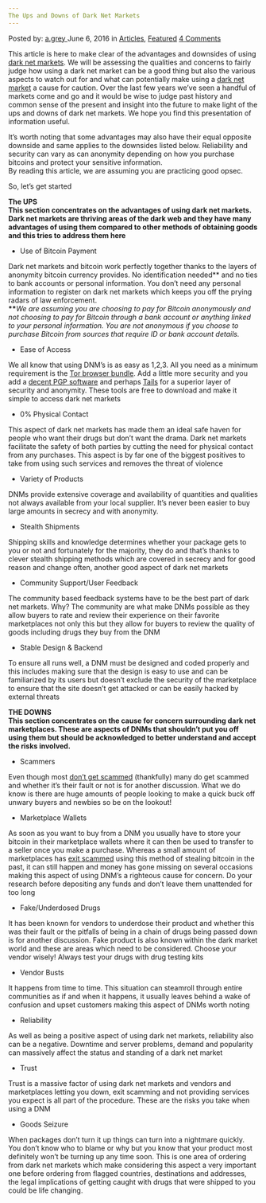 ```yaml
---
The Ups and Downs of Dark Net Markets
---
```

<article class="post-listing post-14340 post type-post status-publish format-standard has-post-thumbnail hentry category-articles category-deepdot-news tag-dark tag-downs tag-markets tag-net tag-ups">
    <div class="post-inner">
    <p class="post-meta">
    <span>Posted by: <a href="https://www.deepdotweb.com/author/a-grey/" title="">a.grey </a></span>
    <span>June 6, 2016</span>
    <span>in <a href="https://www.deepdotweb.com/category/articles/" rel="category tag">Articles</a>, <a href="https://www.deepdotweb.com/category/deepdot-news/" rel="category tag">Featured</a></span>
    <span><a href="https://www.deepdotweb.com/2016/06/06/ups-downs-dark-net-markets/#comments">4 Comments</a></span>
    </p>
    <div class="clear"></div>
    <div class="entry">
    <p>This article is here to make clear of the advantages and downsides of using <a href="https://www.deepdotweb.com/dark-net-market-comparison-chart/">dark net markets</a>. We will be assessing the qualities and concerns to fairly judge how using a dark net market can be a good thing but also the various aspects to watch out for ­and what can potentially make using a <a href="https://www.deepdotweb.com/2013/10/28/updated-llist-of-hidden-marketplaces-tor-i2p/">dark net market</a> a cause for caution. Over the last few years we’ve seen a handful of markets come and go and it would be wise to judge past history and common sense of the present and insight into the future to make light of the ups and downs of dark net markets. We hope you find this presentation of information useful.</p>
    <p>It’s worth noting that some advantages may also have their equal opposite downside and same applies to the downsides listed below. Reliability and security can vary as can anonymity depending on how you purchase bitcoins and protect your sensitive information.<br/>
    By reading this article, we are assuming you are practicing good opsec.</p>
    <p>So, let’s get started</p>
    <p><strong>The UPS<br/>
    </strong><strong>This section concentrates on the advantages of using dark net markets. Dark net markets are thriving areas of the dark web and they have many advantages of using them compared to other methods of obtaining goods and this tries to address them here</strong></p>
    <ul>
    <li>Use of Bitcoin Payment</li>
    </ul>
    <p>Dark net markets and bitcoin work perfectly together thanks to the layers of anonymity bitcoin currency provides. No identification needed** and no ties to bank accounts or personal information. You don’t need any personal information to register on dark net markets which keeps you off the prying radars of law enforcement.<br/>
    <strong>**</strong><em>We are assuming you are choosing to pay for Bitcoin anonymously and not choosing to pay for Bitcoin through a bank account or anything linked to your personal information. You are not anonymous if you choose to purchase Bitcoin from sources that require ID or bank account details.</em></p>
    <ul>
    <li>Ease of Access</li>
    </ul>
    <p>We all know that using DNM’s is as easy as 1,2,3. All you need as a minimum requirement is the <a href="http://www.deepdotweb.com/how-to-access-onion-sites/">Tor browser bundle</a>. Add a little more security and you add a <a href="https://www.deepdotweb.com/tag/pgp/">decent PGP software</a> and perhaps <a href="https://www.deepdotweb.com/tag/tails/">Tails</a> for a superior layer of security and anonymity. These tools are free to download and make it simple to access dark net markets</p>
    <ul>
    <li>0% Physical Contact</li>
    </ul>
    <p>This aspect of dark net markets has made them an ideal safe haven for people who want their drugs but don’t want the drama. Dark net markets facilitate the safety of both parties by cutting the need for physical contact from any purchases. This aspect is by far one of the biggest positives to take from using such services and removes the threat of violence</p>
    <ul>
    <li>Variety of Products</li>
    </ul>
    <p>DNMs provide extensive coverage and availability of quantities and qualities not always available from your local supplier. It’s never been easier to buy large amounts in secrecy and with anonymity.</p>
    <ul>
    <li>Stealth Shipments</li>
    </ul>
    <p>Shipping skills and knowledge determines whether your package gets to you or not and fortunately for the majority, they do and that’s thanks to clever stealth shipping methods which are covered in secrecy and for good reason and change often, another good aspect of dark net markets</p>
    <ul>
    <li>Community Support/User Feedback</li>
    </ul>
    <p>The community based feedback systems have to be the best part of dark net markets. Why? The community are what make DNMs possible as they allow buyers to rate and review their experience on their favorite marketplaces not only this but they allow for buyers to review the quality of goods including drugs they buy from the DNM</p>
    <ul>
    <li>Stable Design &amp; Backend</li>
    </ul>
    <p>To ensure all runs well, a DNM must be designed and coded properly and this includes making sure that the design is easy to use and can be familiarized by its users but doesn’t exclude the security of the marketplace to ensure that the site doesn’t get attacked or can be easily hacked by external threats</p>
    <p><strong>THE DOWNS<br/>
    </strong><strong>This section concentrates on the cause for concern surrounding dark net marketplaces. These are aspects of DNMs that shouldn’t put you off using them but should be acknowledged to better understand and accept the risks involved.</strong></p>
    <ul>
    <li>Scammers</li>
    </ul>
    <p>Even though most <a href="https://www.deepdotweb.com/2016/05/22/dance-around-scammers-get-drugs-ordered/">don’t get scammed</a> (thankfully) many do get scammed and whether it’s their fault or not is for another discussion. What we do know is there are huge amounts of people looking to make a quick buck off unwary buyers and newbies so be on the lookout!</p>
    <ul>
    <li>Marketplace Wallets</li>
    </ul>
    <p>As soon as you want to buy from a DNM you usually have to store your bitcoin in their marketplace wallets where it can then be used to transfer to a seller once you make a purchase. Whereas a small amount of marketplaces has <a href="http://www.deepdotweb.com/2014/03/02/deepdotwebs-darknet-dictionary/">exit scammed</a> using this method of stealing bitcoin in the past, it can still happen and money has gone missing on several occasions making this aspect of using DNM’s a righteous cause for concern. Do your research before depositing any funds and don’t leave them unattended for too long</p>
    <ul>
    <li>Fake/Underdosed Drugs</li>
    </ul>
    <p>It has been known for vendors to underdose their product and whether this was their fault or the pitfalls of being in a chain of drugs being passed down is for another discussion. Fake product is also known within the dark market world and these are areas which need to be considered. Choose your vendor wisely! Always test your drugs with drug testing kits</p>
    <ul>
    <li>Vendor Busts</li>
    </ul>
    <p>It happens from time to time. This situation can steamroll through entire communities as if and when it happens, it usually leaves behind a wake of confusion and upset customers making this aspect of DNMs worth noting</p>
    <ul>
    <li>Reliability</li>
    </ul>
    <p>As well as being a positive aspect of using dark net markets, reliability also can be a negative. Downtime and server problems, demand and popularity can massively affect the status and standing of a dark net market</p>
    <ul>
    <li>Trust</li>
    </ul>
    <p>Trust is a massive factor of using dark net markets and vendors and marketplaces letting you down, exit scamming and not providing services you expect is all part of the procedure. These are the risks you take when using a DNM</p>
    <ul>
    <li>Goods Seizure</li>
    </ul>
    <p>When packages don’t turn it up things can turn into a nightmare quickly. You don’t know who to blame or why but you know that your product most definitely won’t be turning up any time soon. This is one area of ordering from dark net markets which make considering this aspect a very important one before ordering from flagged countries, destinations and addresses, the legal implications of getting caught with drugs that were shipped to you could be life changing.</p>
    </div>
    <span style="display:none"><a href="https://www.deepdotweb.com/tag/dark/" rel="tag">dark</a> <a href="https://www.deepdotweb.com/tag/downs/" rel="tag">downs</a> <a href="https://www.deepdotweb.com/tag/markets/" rel="tag">markets</a> <a href="https://www.deepdotweb.com/tag/net/" rel="tag">net</a> <a href="https://www.deepdotweb.com/tag/ups/" rel="tag">ups</a></span> <span style="display:none" class="updated">2016-06-06</span>
    <div style="display:none" class="vcard author" itemprop="author" itemscope itemtype="http://schema.org/Person"><strong class="fn" itemprop="name"><a href="https://www.deepdotweb.com/author/a-grey/" title="Posts by a.grey" rel="author">a.grey</a></strong></div>
    </div>
</article>

